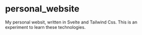 # personal_website
My personal websit, written in Svelte and Tailwind Css.
This is an experiment to learn these technologies.
